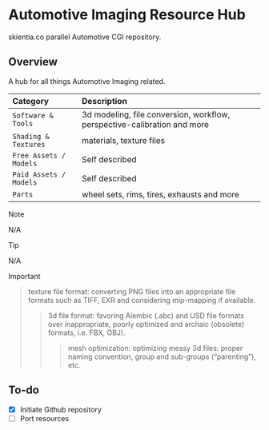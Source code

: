 # Automotive Imaging Resource Hub

skientia.co parallel Automotive CGI repository.

## Overview

A hub for all things Automotive Imaging related.

| Category | Description |
| :---   | :---   |
| `Software & Tools` | 3d modeling, file conversion, workflow, perspective-calibration and more |
| `Shading & Textures` | materials, texture files |
| `Free Assets / Models` | Self described |
| `Paid Assets / Models` | Self described |
| `Parts` | wheel sets, rims, tires, exhausts and more |

> [!NOTE]
> N/A

> [!TIP]
> N/A

> [!IMPORTANT] 
> > texture file format: converting PNG files into an appropriate file formats such as TIFF, EXR and considering mip-mapping if available.
> > > 3d file format: favoring Alembic (.abc) and USD file formats over inappropriate, poorly optimized and archaic (obsolete) formats, i.e. FBX, OBJ).
> > > >mesh optimization: optimizing messy 3d files: proper naming convention, group and sub-groups (“parenting”), etc.

## To-do
- [x] Initiate Github repository
- [ ] Port resources
